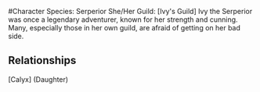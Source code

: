 #Character
Species: Serperior
She/Her
Guild: [Ivy's Guild]
Ivy the Serperior was once a legendary adventurer, known for her strength and cunning. Many, especially those in her own guild, are afraid of getting on her bad side.
## Relationships
[Calyx] (Daughter)
